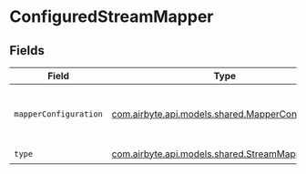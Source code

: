 # ConfiguredStreamMapper


## Fields

| Field                                                                                           | Type                                                                                            | Required                                                                                        | Description                                                                                     |
| ----------------------------------------------------------------------------------------------- | ----------------------------------------------------------------------------------------------- | ----------------------------------------------------------------------------------------------- | ----------------------------------------------------------------------------------------------- |
| `mapperConfiguration`                                                                           | [com.airbyte.api.models.shared.MapperConfiguration](../../models/shared/MapperConfiguration.md) | :heavy_check_mark:                                                                              | The values required to configure the mapper.                                                    |
| `type`                                                                                          | [com.airbyte.api.models.shared.StreamMapperType](../../models/shared/StreamMapperType.md)       | :heavy_check_mark:                                                                              | N/A                                                                                             |